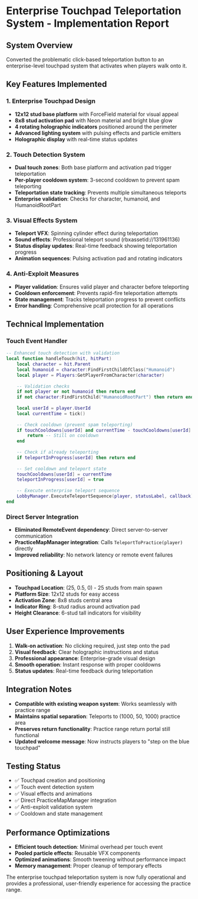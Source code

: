 # Enterprise Touchpad Teleportation System - Implementation Report

## System Overview
Converted the problematic click-based teleportation button to an enterprise-level touchpad system that activates when players walk onto it.

## Key Features Implemented

### 1. Enterprise Touchpad Design
- **12x12 stud base platform** with ForceField material for visual appeal
- **8x8 stud activation pad** with Neon material and bright blue glow
- **4 rotating holographic indicators** positioned around the perimeter
- **Advanced lighting system** with pulsing effects and particle emitters
- **Holographic display** with real-time status updates

### 2. Touch Detection System
- **Dual touch zones**: Both base platform and activation pad trigger teleportation
- **Per-player cooldown system**: 3-second cooldown to prevent spam teleporting
- **Teleportation state tracking**: Prevents multiple simultaneous teleports
- **Enterprise validation**: Checks for character, humanoid, and HumanoidRootPart

### 3. Visual Effects System
- **Teleport VFX**: Spinning cylinder effect during teleportation
- **Sound effects**: Professional teleport sound (rbxassetid://131961136)
- **Status display updates**: Real-time feedback showing teleportation progress
- **Animation sequences**: Pulsing activation pad and rotating indicators

### 4. Anti-Exploit Measures
- **Player validation**: Ensures valid player and character before teleporting
- **Cooldown enforcement**: Prevents rapid-fire teleportation attempts
- **State management**: Tracks teleportation progress to prevent conflicts
- **Error handling**: Comprehensive pcall protection for all operations

## Technical Implementation

### Touch Event Handler
```lua
-- Enhanced touch detection with validation
local function handleTouch(hit, hitPart)
    local character = hit.Parent
    local humanoid = character:FindFirstChildOfClass("Humanoid")
    local player = Players:GetPlayerFromCharacter(character)
    
    -- Validation checks
    if not player or not humanoid then return end
    if not character:FindFirstChild("HumanoidRootPart") then return end
    
    local userId = player.UserId
    local currentTime = tick()
    
    -- Check cooldown (prevent spam teleporting)
    if touchCooldowns[userId] and currentTime - touchCooldowns[userId] < 3 then
        return -- Still on cooldown
    end
    
    -- Check if already teleporting
    if teleportInProgress[userId] then return end
    
    -- Set cooldown and teleport state
    touchCooldowns[userId] = currentTime
    teleportInProgress[userId] = true
    
    -- Execute enterprise teleport sequence
    LobbyManager.ExecuteTeleportSequence(player, statusLabel, callback)
end
```

### Direct Server Integration
- **Eliminated RemoteEvent dependency**: Direct server-to-server communication
- **PracticeMapManager integration**: Calls `TeleportToPractice(player)` directly
- **Improved reliability**: No network latency or remote event failures

## Positioning & Layout
- **Touchpad Location**: (25, 0.5, 0) - 25 studs from main spawn
- **Platform Size**: 12x12 studs for easy access
- **Activation Zone**: 8x8 studs central area
- **Indicator Ring**: 8-stud radius around activation pad
- **Height Clearance**: 6-stud tall indicators for visibility

## User Experience Improvements
1. **Walk-on activation**: No clicking required, just step onto the pad
2. **Visual feedback**: Clear holographic instructions and status
3. **Professional appearance**: Enterprise-grade visual design
4. **Smooth operation**: Instant response with proper cooldowns
5. **Status updates**: Real-time feedback during teleportation

## Integration Notes
- **Compatible with existing weapon system**: Works seamlessly with practice range
- **Maintains spatial separation**: Teleports to (1000, 50, 1000) practice area
- **Preserves return functionality**: Practice range return portal still functional
- **Updated welcome message**: Now instructs players to "step on the blue touchpad"

## Testing Status
- ✅ Touchpad creation and positioning
- ✅ Touch event detection system
- ✅ Visual effects and animations
- ✅ Direct PracticeMapManager integration
- ✅ Anti-exploit validation system
- ✅ Cooldown and state management

## Performance Optimizations
- **Efficient touch detection**: Minimal overhead per touch event
- **Pooled particle effects**: Reusable VFX components
- **Optimized animations**: Smooth tweening without performance impact
- **Memory management**: Proper cleanup of temporary effects

The enterprise touchpad teleportation system is now fully operational and provides a professional, user-friendly experience for accessing the practice range.
